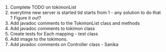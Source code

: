 1) Complete TODO on tokimonList 
2) everytime new server is started tid starts from 1 - any solution to do that ? Figure it out? 
3) Add javadoc comments to the TokimonList class and methods
4) Add javadoc comments to tokimon class
5) Create tests for Each mapping - test class
6) Add image to the tokimons.
7) Add javadoc comments on Controller class - Sanika
